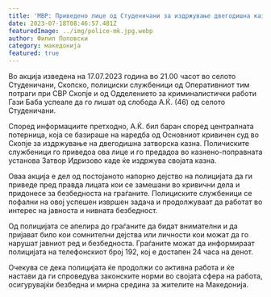 ```yaml
---
title: 'МВР: Приведено лице од Студеничани за издржување двегодишна казна затвор - 18 ЈУЛИ 2023'
date: 2023-07-18T08:46:57.481Z
featuredImage: ../img/police-mk.jpg.webp
author: Филип Поповски
category: македонија
featured: true
---
```

Во акција изведена на 17.07.2023 година во 21.00 часот во селото Студеничани, Скопско, полициски службеници од Оперативниот тим потраги при СВР Скопје и од Одделението за криминалистички работи Гази Баба успеале да го лишат од слобода А.Ќ. (46) од селото Студеничани.

Според информациите претходно, А.Ќ. бил баран според централната потерница, која се базираше на наредба од Основниот кривичен суд во Скопје за издржување на двегодишна затворска казна. Поличиските службеници го приведоа ова лице и го предадоа во казнено-поправната установа Затвор Идризово каде ќе издржува својата казна.

Оваа акција е дел од постојаното напорно дејство на полицијата да ги приведе пред правда лицата кои се замешани во кривични дела и придонесе за безбедноста на граѓаните. Полициските службеници се пофални на овој успешен извршен задача и продолжуваат да работат во интерес на јавноста и нивната безбедност.

Од полицијата се апелира до граѓаните да бидат внимателни и да пријават било кои сомнителни дејства или личности кои можат да го нарушат јавниот ред и безбедноста. Граѓаните можат да информираат полицијата на телефонскиот број 192, кој е достапен 24 часа на денот.

Очекува се дека полицијата ќе продолжи со активна работа и ќе настави да ги спроведува законските норми во својата сфера на работа, осигурувајќи безбедна и мирна средина за жителите на Македонија.
